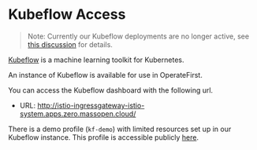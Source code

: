# Kubeflow Access

> Note: Currently our Kubeflow deployments are no longer active, see [this discussion][1] for details.

[Kubeflow][2] is a machine learning toolkit for Kubernetes.

An instance of Kubeflow is available for use in OperateFirst.

You can access the Kubeflow dashboard with the following url.

- URL: http://istio-ingressgateway-istio-system.apps.zero.massopen.cloud/

There is a demo profile (`kf-demo`) with limited resources set up in our Kubeflow instance. This profile is accessible publicly [here](http://istio-ingressgateway-istio-system.apps.zero.massopen.cloud/?ns=kf-demo).

[1]: https://github.com/operate-first/support/issues/435
[2]: https://www.kubeflow.org/docs/about/kubeflow/
[3]: http://istio-ingressgateway-istio-system.apps.zero.massopen.cloud/?ns=kf-demo
